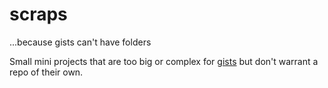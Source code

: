 # scraps
...because gists can't have folders

Small mini projects that are too big or complex for [gists](https://gist.github.com/) but don't warrant a repo of their own.
